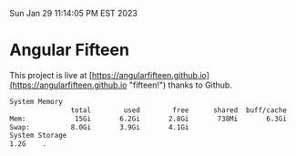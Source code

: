 Sun Jan 29 11:14:05 PM EST 2023

# Angular Fifteen


This project is live at [https://angularfifteen.github.io](https://angularfifteen.github.io "fifteen!") thanks to Github.

```bash
System Memory
               total        used        free      shared  buff/cache   available
Mem:            15Gi       6.2Gi       2.8Gi       738Mi       6.3Gi       8.0Gi
Swap:          8.0Gi       3.9Gi       4.1Gi
System Storage
1.2G	.
```
